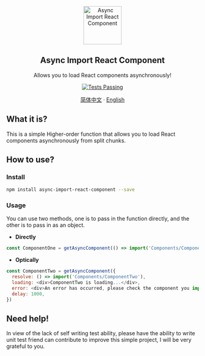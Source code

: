 <p align="center">
 <img width="100px" src="https://cdn.nlark.com/yuque/0/2020/png/341314/1598028307572-0d808194-8c87-4a36-88b9-eb3500c87832.png#align=left&display=inline&height=169&margin=%5Bobject%20Object%5D&name=logo.png&originHeight=1487&originWidth=1237&size=153699&status=done&style=none&width=141" align="center" alt="Async Import React Component" />
 <h2 align="center">Async Import React Component</h2>
 <p align="center">Allows you to load React components asynchronously!</p>
</p>
  <p align="center">
    <a href="https://codecov.io/gh/vortesnail/async-import-react-component">
      <img alt="Tests Passing" src="https://img.shields.io/codecov/c/github/vortesnail/async-import-react-component?style=flat-square" />
    </a>
    <br />
  </p>

  <!-- <p align="center">
    <a href="">View Demo</a>
    ·
    <a href="https://github.com/vortesnail/async-import-react-component/issues/new">Report Bug</a>
    ·
    <a href="https://github.com/vortesnail/async-import-react-component/issues/new">Request Feature</a>
  </p> -->
  <p align="center">
    <a href="README_cn.md">简体中文</a>
    ·
    <a href="README_en.md">English</a>
  </p>
</p>

## What it is?

This is a simple Higher-order function that allows you to load React components asynchronously from split chunks.

## How to use?

### Install

```bash
npm install async-import-react-component --save
```

### Usage

You can use two methods, one is to pass in the function directly, and the other is to pass in as an object.

- **Directly**

```javascript
const ComponentOne = getAsyncComponent(() => import('Components/ComponentOne'))
```

- **Optically**

```javascript
const ComponentTwo = getAsyncComponent({
  resolve: () => import('Components/ComponentTwo'),
  loading: <div>ComponentTwo is loading...</div>,
  error: <div>An error has occurred, please check the component you import.</div>,
  delay: 1000,
})
```

## Need help!

In view of the lack of self writing test ability, please have the ability to write unit test friend can contribute to improve this simple project, I will be very grateful to you.
